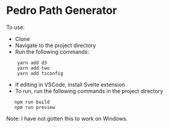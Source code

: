 # Pedro Path Generator

To use:
- Clone
- Navigate to the project directory
- Run the following commands:
```
    yarn add d3
    yarn add two
    yarn add tsconfig
```
- If editing in VSCode, install Svelte extension
- To run, run the following commands in the project directory
```
   npm run build
   npm run preview
```

Note: I have not gotten this to work on Windows.
